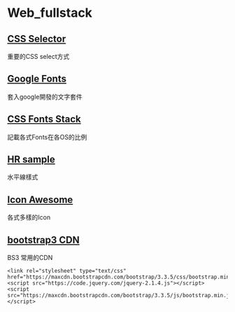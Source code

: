 # Web_fullstack


## [CSS Selector](https://code.tutsplus.com/zh-hant/tutorials/the-30-css-selectors-you-must-memorize--net-16048)
  重要的CSS select方式
## [Google Fonts](https://fonts.google.com/#)
  套入google開發的文字套件
## [CSS Fonts Stack](https://www.cssfontstack.com/)
  記載各式Fonts在各OS的比例
## [HR sample](https://css-tricks.com/examples/hrs/)
  水平線樣式
## [Icon Awesome](https://fontawesome.com/)
  各式多樣的Icon

## [bootstrap3 CDN](https://getbootstrap.com/docs/3.4/getting-started/)
  BS3 常用的CDN
```
<link rel="stylesheet" type="text/css" href="https://maxcdn.bootstrapcdn.com/bootstrap/3.3.5/css/bootstrap.min.css">
<script src="https://code.jquery.com/jquery-2.1.4.js"></script>
<script src="https://maxcdn.bootstrapcdn.com/bootstrap/3.3.5/js/bootstrap.min.js"></script>
```
